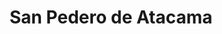 ---
title: San Pedero de Atacama
url: /san-pedero-de-atacama/
latitude: -22.912
longitude: -68.201
---